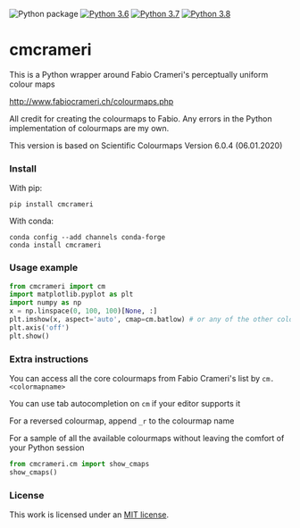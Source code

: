 ![Python package](https://github.com/callumrollo/cmcrameri/workflows/Python%20package/badge.svg)
[![Python 3.6](https://img.shields.io/badge/python-3.6-blue.svg)]()
[![Python 3.7](https://img.shields.io/badge/python-3.7-blue.svg)]()
[![Python 3.8](https://img.shields.io/badge/python-3.8-blue.svg)]()

# cmcrameri

This is a Python wrapper around Fabio Crameri's perceptually uniform colour maps

http://www.fabiocrameri.ch/colourmaps.php

All credit for creating the colourmaps to Fabio. Any errors in the Python implementation of colourmaps are my own.

This version is based on Scientific Colourmaps Version 6.0.4 (06.01.2020)

### Install

With pip:

`pip install cmcrameri`

With conda:

```
conda config --add channels conda-forge
conda install cmcrameri
```
### Usage example

```python
from cmcrameri import cm
import matplotlib.pyplot as plt
import numpy as np
x = np.linspace(0, 100, 100)[None, :]  
plt.imshow(x, aspect='auto', cmap=cm.batlow) # or any of the other colourmaps made by Fabio Crameri
plt.axis('off')
plt.show()
```
### Extra instructions
You can access all the core colourmaps from Fabio Crameri's list by `cm.<colormapname>`

You can use tab autocompletion on `cm` if your editor supports it

For a reversed colourmap, append `_r` to the colourmap name

For a sample of all the available colourmaps without leaving the comfort of your Python session
```python
from cmcrameri.cm import show_cmaps 
show_cmaps()
```

### License
This work is licensed under an [MIT license](https://mit-license.org/).

